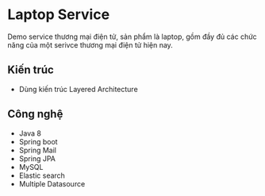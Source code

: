 # Laptop Service

Demo service thương mại điện tử, sản phẩm là laptop, gồm đầy đủ các chức năng của một serivce thương mại điện tử hiện nay.

## Kiến trúc
- Dùng kiến trúc Layered Architecture

## Công nghệ
- Java 8
- Spring boot
- Spring Mail
- Spring JPA
- MySQL
- Elastic search
- Multiple Datasource
